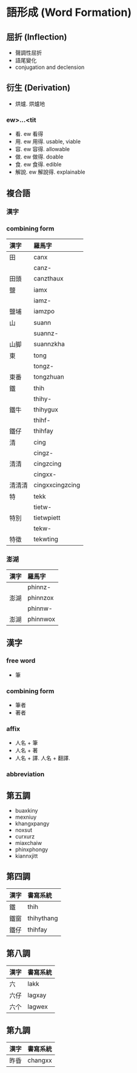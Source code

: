 # 語形成 (Word Formation)

## 屈折 (Inflection)

* 聲調性屈折
* 語尾變化
* conjugation and declension

## 衍生 (Derivation)

* 烘爐. 烘爐地

### ew>...<tit

* 看. ew 看得
* 用. ew 用得. usable, viable
* 容. ew 容得. allowable
* 做. ew 做得. doable
* 食. ew 食得. edible
* 解說. ew 解說得. explainable

## 複合語

### 漢字

### combining form

| 漢字 | 羅馬字 |
| :--- | :--- |
| 田 | canx |
|| canz- |
| 田頭 | canzthaux |
| 鹽 | iamx |
|| iamz- |
| 鹽埔 | iamzpo |
| 山 | suann |
|| suannz- |
| 山脚 | suannzkha |
| 東 | tong |
|| tongz- |
| 東番 | tongzhuan |
| 鐵 | thih |
|| thihy- |
| 鐵牛 | thihygux |
|| thihf- |
| 鐵仔 | thihfay |
| 清 | cing |
|| cingz- |
| 清清 | cingzcing |
|| cingxx- |
| 清清清 | cingxxcingzcing |
| 特 | tekk |
|| tietw- |
| 特別 | tietwpiett |
|| tekw- |
| 特徵 | tekwting |

### 澎湖

| 漢字 | 羅馬字 |
| :--- | :--- |
|| phinnz- |
| 澎湖 | phinnzox |
|| phinnw- |
| 澎湖 | phinnwox |

## 漢字

### free word

* 筆

### combining form

* 筆者
* 著者

### affix

* 人名 + 筆
* 人名 + 著
* 人名 + 譯. 人名 + 翻譯.

### abbreviation

## 第五調

* buaxkiny
* mexniuy
* khangxpangy
* noxsut
* curxurz
* miaxchaiw
* phinxphongy
* kiannxjitt

## 第四調

| 漢字 | 書寫系統 |
| :--- | :--- |
| 鐵 | thih |
| 鐵窗 | thihythang |
| 鐵仔 | thihfay |

## 第八調

| 漢字 | 書寫系統 |
| :--- | :--- |
| 六 | lakk |
| 六仔 | lagxay |
| 六个 | lagwex |

## 第九調

| 漢字 | 書寫系統 |
| :--- | :--- |
| 昨昏 | changxx |
